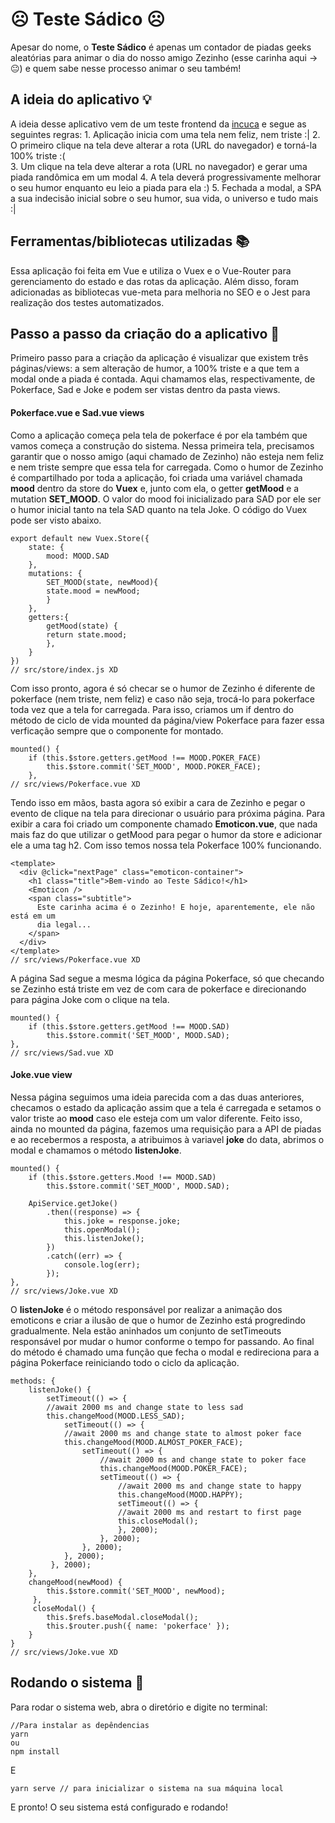 # :frowning_face: Teste Sádico :frowning_face:

Apesar do nome, o **Teste Sádico** é apenas um contador de piadas geeks aleatórias para animar o dia do nosso amigo Zezinho (esse carinha aqui -> :neutral_face:) e quem sabe nesse processo animar o seu também! 

## A ideia do aplicativo :bulb:
A ideia desse aplicativo vem de um teste frontend da [incuca](https://incuca.net/) e segue as seguintes regras:
    1. Aplicação inicia com uma tela nem feliz, nem triste :|
    2. O primeiro clique na tela deve alterar a rota (URL do navegador) e torná-la 100% triste :(  
    3. Um clique na tela deve alterar a rota (URL no navegador) e gerar uma piada randômica em um modal
    4. A tela deverá progressivamente melhorar o seu humor enquanto eu leio a piada para ela :)
    5. Fechada a modal, a SPA a sua indecisão inicial sobre o seu humor, sua vida, o universo e tudo mais :|

## Ferramentas/bibliotecas utilizadas :books: 

Essa aplicação foi feita em Vue e utiliza o Vuex e o Vue-Router para gerenciamento do estado e das rotas da aplicação. Além disso, foram adicionadas as bibliotecas vue-meta para melhoria no SEO e o Jest para realização dos testes automatizados.

## Passo a passo da criação do a aplicativo :memo:
Primeiro passo para a criação da aplicação é visualizar que existem três páginas/views: a sem alteração de humor, a 100% triste e a que tem a modal onde a piada é contada. Aqui chamamos elas, respectivamente, de Pokerface, Sad e Joke e podem ser vistas dentro da pasta views.

#### Pokerface.vue e Sad.vue views
Como a aplicação começa pela tela de pokerface é por ela também que vamos começa a construção do sistema. Nessa primeira tela, precisamos garantir que o nosso amigo (aqui chamado de Zezinho) não esteja nem feliz e nem triste sempre que essa tela for carregada. Como o humor de Zezinho é compartilhado por toda a aplicação, foi criada uma variável chamada **mood** dentro da store do **Vuex** e, junto com ela, o getter **getMood** e a mutation **SET_MOOD**. O valor do mood foi inicializado para SAD por ele ser o humor inicial tanto na tela SAD quanto na tela Joke. O código do Vuex pode ser visto abaixo. 
    
    export default new Vuex.Store({
        state: {
            mood: MOOD.SAD
        },
        mutations: {
            SET_MOOD(state, newMood){
            state.mood = newMood;
            }
        },
        getters:{
            getMood(state) {
            return state.mood;
            },
        }
    })
    // src/store/index.js XD
Com isso pronto, agora é só checar se o humor de Zezinho é diferente de pokerface (nem triste, nem feliz) e caso não seja, trocá-lo para pokerface toda vez que a tela for carregada. Para isso, criamos um if dentro do método de ciclo de vida mounted da página/view Pokerface para fazer essa verficação sempre que o componente for montado.

    mounted() {
        if (this.$store.getters.getMood !== MOOD.POKER_FACE)
            this.$store.commit('SET_MOOD', MOOD.POKER_FACE);
        },
    // src/views/Pokerface.vue XD

Tendo isso em mãos, basta agora só exibir a cara de Zezinho e pegar o evento de clique na tela para direcionar o usuário para próxima página. Para exibir a cara foi criado um componente chamado **Emoticon.vue**, que nada mais faz do que utilizar o getMood para pegar o humor da store e adicionar ele a uma tag h2. Com isso temos nossa tela Pokerface 100% funcionando.

    <template>
      <div @click="nextPage" class="emoticon-container">
        <h1 class="title">Bem-vindo ao Teste Sádico!</h1>
        <Emoticon />
        <span class="subtitle">
          Este carinha acima é o Zezinho! E hoje, aparentemente, ele não está em um
          dia legal...
        </span>
      </div>
    </template>
    // src/views/Pokerface.vue XD

A página Sad segue a mesma lógica da página Pokerface, só que checando se Zezinho está triste em vez de com cara de pokerface e direcionando para página Joke com o clique na tela.

    mounted() {
        if (this.$store.getters.getMood !== MOOD.SAD)
            this.$store.commit('SET_MOOD', MOOD.SAD);
    },
    // src/views/Sad.vue XD

#### Joke.vue view
Nessa página seguimos uma ideia parecida com a das duas anteriores, checamos o estado da aplicação assim que a tela é carregada e setamos o valor triste ao **mood** caso ele esteja com um valor diferente. Feito isso, ainda no mounted da página, fazemos uma requisição para a API de piadas e ao recebermos a resposta, a atribuimos à variavel **joke** do data, abrimos o modal e chamamos o método **listenJoke**.
    
    mounted() {
        if (this.$store.getters.Mood !== MOOD.SAD)
            this.$store.commit('SET_MOOD', MOOD.SAD);

        ApiService.getJoke()
            .then((response) => {
                this.joke = response.joke;
                this.openModal();
                this.listenJoke();
            })
            .catch((err) => {
                console.log(err);
            });
    },
    // src/views/Joke.vue XD

O **listenJoke** é o método responsável por realizar a animação dos emoticons e criar a ilusão de que o humor de Zezinho está progredindo gradualmente. Nela estão aninhados um conjunto de setTimeouts responsável por mudar o humor conforme o tempo for passando. Ao final do método é chamado uma função que fecha o modal e redireciona para a página Pokerface reiniciando todo o ciclo da aplicação.  

    methods: {
        listenJoke() {
            setTimeout(() => {
            //await 2000 ms and change state to less sad
            this.changeMood(MOOD.LESS_SAD);
                setTimeout(() => {
                //await 2000 ms and change state to almost poker face
                this.changeMood(MOOD.ALMOST_POKER_FACE);
                    setTimeout(() => {
                        //await 2000 ms and change state to poker face
                        this.changeMood(MOOD.POKER_FACE);
                        setTimeout(() => {
                            //await 2000 ms and change state to happy
                            this.changeMood(MOOD.HAPPY);
                            setTimeout(() => {
                            //await 2000 ms and restart to first page
                            this.closeModal();
                            }, 2000);
                        }, 2000);
                    }, 2000);
                }, 2000);
             }, 2000);
        },
        changeMood(newMood) {
            this.$store.commit('SET_MOOD', newMood);
         },
         closeModal() {
            this.$refs.baseModal.closeModal();
            this.$router.push({ name: 'pokerface' });
        }
    }
    // src/views/Joke.vue XD



## Rodando o sistema :rocket:
Para rodar o sistema web, abra o diretório e digite no terminal:

    //Para instalar as depêndencias
    yarn  
    ou 
    npm install

E

    yarn serve // para inicializar o sistema na sua máquina local

E pronto! O seu sistema está configurado e rodando! 


